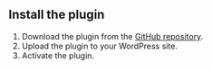## Install the plugin

1. Download the plugin from the [GitHub repository](https://example.com).
2. Upload the plugin to your WordPress site.
3. Activate the plugin.
